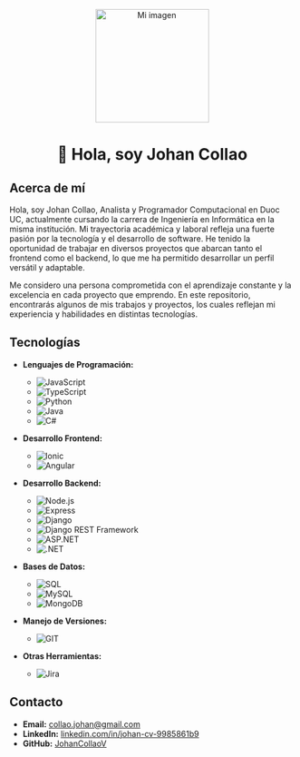 <p align="center">
  <img src="https://github.com/JohanCollaoV/JohanCollaoV/blob/main/Desarrollador(2).png" alt="Mi imagen" width="200"/> <!-- Ajusta el ancho según necesites -->
</p>
<p ><strong><h1 align="center">👋 Hola, soy Johan Collao</h1></strong></p>                                       


## Acerca de mí

Hola, soy Johan Collao, Analista y Programador Computacional en Duoc UC, actualmente cursando la carrera de Ingeniería en Informática en la misma institución. Mi trayectoria académica y laboral refleja una fuerte pasión por la tecnología y el desarrollo de software. He tenido la oportunidad de trabajar en diversos proyectos que abarcan tanto el frontend como el backend, lo que me ha permitido desarrollar un perfil versátil y adaptable.

Me considero una persona comprometida con el aprendizaje constante y la excelencia en cada proyecto que emprendo. En este repositorio, encontrarás algunos de mis trabajos y proyectos, los cuales reflejan mi experiencia y habilidades en distintas tecnologías.

## Tecnologías

- **Lenguajes de Programación:**                                                                    
  - ![JavaScript](https://img.shields.io/badge/-JavaScript-F7DF1E?logo=javascript&logoColor=black)  
  - ![TypeScript](https://img.shields.io/badge/-TypeScript-3178C6?logo=typescript&logoColor=white)  
  - ![Python](https://img.shields.io/badge/-Python-3776AB?logo=python&logoColor=white)
  - ![Java](https://img.shields.io/badge/-Java-007396?logo=java&logoColor=white&logoWidth=30)
  - ![C#](https://img.shields.io/badge/-C%23-239120?logo=csharp&logoColor=white)

- **Desarrollo Frontend:**
  - ![Ionic](https://img.shields.io/badge/-Ionic-3880FF?logo=ionic&logoColor=white)
  - ![Angular](https://img.shields.io/badge/-Angular-DD0031?logo=angular&logoColor=white)

- **Desarrollo Backend:**
  - ![Node.js](https://img.shields.io/badge/-Node.js-339933?logo=node.js&logoColor=white)
  - ![Express](https://img.shields.io/badge/-Express-000000?logo=express&logoColor=white)
  - ![Django](https://img.shields.io/badge/-Django-092E20?logo=django&logoColor=white)
  - ![Django REST Framework](https://img.shields.io/badge/-Django%20REST%20Framework-092E20?logo=django&logoColor=white)
  - ![ASP.NET](https://img.shields.io/badge/-ASP.NET-5C2D91?logo=asp.net&logoColor=white)
  - ![.NET](https://img.shields.io/badge/-.NET-512BD4?logo=.net&logoColor=white)

- **Bases de Datos:**
  - ![SQL](https://img.shields.io/badge/-SQL-4479A1?logo=sql&logoColor=white)
  - ![MySQL](https://img.shields.io/badge/-MySQL-4479A1?logo=mysql&logoColor=white)
  - ![MongoDB](https://img.shields.io/badge/-MongoDB-47A248?logo=mongodb&logoColor=white)

- **Manejo de Versiones:**
  - ![GIT](https://img.shields.io/badge/-GIT-F05032?logo=git&logoColor=white)

- **Otras Herramientas:**
  - ![Jira](https://img.shields.io/badge/-Jira-0052CC?logo=jira&logoColor=white)

## Contacto

- **Email:** collao.johan@gmail.com
- **LinkedIn:** [linkedin.com/in/johan-cv-9985861b9](https://www.linkedin.com/in/johan-cv-9985861b9)
- **GitHub:** [JohanCollaoV](https://github.com/JohanCollaoV)






